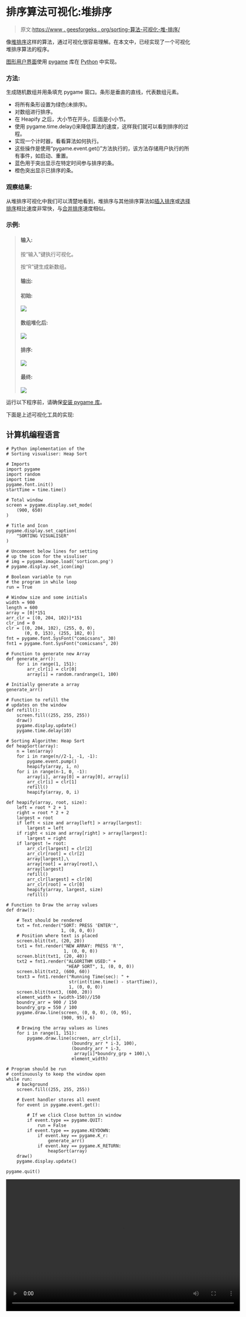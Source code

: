 # 排序算法可视化:堆排序

> 原文:[https://www . geesforgeks . org/sorting-算法-可视化-堆-排序/](https://www.geeksforgeeks.org/sorting-algorithm-visualization-heap-sort/)

像[堆排序](https://www.geeksforgeeks.org/heap-sort/)这样的算法，通过可视化很容易理解。在本文中，已经实现了一个可视化堆排序算法的程序。

[图形用户界面](https://www.geeksforgeeks.org/difference-between-cli-and-gui/)使用 [pygame](https://www.geeksforgeeks.org/introduction-to-pygame/) 库在 [Python](https://www.geeksforgeeks.org/python-programming-language/) 中实现。

### 方法:

生成随机数组并用条填充 pygame 窗口。条形是垂直的直线，代表数组元素。

*   将所有条形设置为绿色(未排序)。
*   对数组进行排序。
*   在 Heapify 之后，大小节在开头，后面是小小节。
*   使用 pygame.time.delay()来降低算法的速度，这样我们就可以看到排序的过程。
*   实现一个计时器，看看算法如何执行。
*   这些操作是使用“pygame.event.get()”方法执行的，该方法存储用户执行的所有事件，如启动、重置。
*   蓝色用于突出显示在特定时间参与排序的条。
*   橙色突出显示已排序的条。

### 观察结果:

从堆排序可视化中我们可以清楚地看到，堆排序与其他排序算法如[插入排序](https://www.geeksforgeeks.org/insertion-sort/)或[选择排序](https://www.geeksforgeeks.org/selection-sort/)相比速度非常快，与[合并排序](https://www.geeksforgeeks.org/merge-sort/)速度相似。

### 示例:

> #### 输入:
> 
> 按“输入”键执行可视化。
> 
> 按“R”键生成新数组。
> 
> #### 输出:
> 
> #### 初始:
> 
> ![](img/fbc596028afab6eaed64a2ea00fe931e.png)
> 
> #### 数组堆化后:
> 
> ![](img/bcc8373fde9e62a4878b36c14348b7d8.png)
> 
> #### 排序:
> 
> ![](img/7d700f914d478c180272086d81c6ec30.png)
> 
> #### 最终:
> 
> ![](img/e74a579c1a0742e6291ccf7ca778ccc0.png)

运行以下程序前，请确保[安装 pygame 库](https://www.geeksforgeeks.org/introduction-to-pygame/)。

下面是上述可视化工具的实现:

## 计算机编程语言

```
# Python implementation of the
# Sorting visualiser: Heap Sort

# Imports
import pygame
import random
import time
pygame.font.init()
startTime = time.time()

# Total window
screen = pygame.display.set_mode(
    (900, 650)
)

# Title and Icon
pygame.display.set_caption(
    "SORTING VISUALISER"
)

# Uncomment below lines for setting
# up the icon for the visuliser
# img = pygame.image.load('sorticon.png')
# pygame.display.set_icon(img)

# Boolean variable to run
# the program in while loop
run = True

# Window size and some initials
width = 900
length = 600
array = [0]*151
arr_clr = [(0, 204, 102)]*151
clr_ind = 0
clr = [(0, 204, 102), (255, 0, 0),
       (0, 0, 153), (255, 102, 0)]
fnt = pygame.font.SysFont("comicsans", 30)
fnt1 = pygame.font.SysFont("comicsans", 20)

# Function to generate new Array
def generate_arr():
    for i in range(1, 151):
        arr_clr[i] = clr[0]
        array[i] = random.randrange(1, 100)

# Initially generate a array
generate_arr()

# Function to refill the
# updates on the window
def refill():
    screen.fill((255, 255, 255))
    draw()
    pygame.display.update()
    pygame.time.delay(10)

# Sorting Algorithm: Heap Sort
def heapSort(array):
    n = len(array)
    for i in range(n//2-1, -1, -1):
        pygame.event.pump()
        heapify(array, i, n)
    for i in range(n-1, 0, -1):
        array[i], array[0] = array[0], array[i]
        arr_clr[i] = clr[1]
        refill()
        heapify(array, 0, i)

def heapify(array, root, size):
    left = root * 2 + 1
    right = root * 2 + 2
    largest = root
    if left < size and array[left] > array[largest]:
        largest = left
    if right < size and array[right] > array[largest]:
        largest = right
    if largest != root:
        arr_clr[largest] = clr[2]
        arr_clr[root] = clr[2]
        array[largest],\
        array[root] = array[root],\
        array[largest]
        refill()
        arr_clr[largest] = clr[0]
        arr_clr[root] = clr[0]
        heapify(array, largest, size)
        refill()

# Function to Draw the array values
def draw():

    # Text should be rendered
    txt = fnt.render("SORT: PRESS 'ENTER'",
                     1, (0, 0, 0))
    # Position where text is placed
    screen.blit(txt, (20, 20))
    txt1 = fnt.render("NEW ARRAY: PRESS 'R'",
                      1, (0, 0, 0))
    screen.blit(txt1, (20, 40))
    txt2 = fnt1.render("ALGORITHM USED:" +
                       "HEAP SORT", 1, (0, 0, 0))
    screen.blit(txt2, (600, 60))
    text3 = fnt1.render("Running Time(sec): " +
                        str(int(time.time() - startTime)),
                        1, (0, 0, 0))
    screen.blit(text3, (600, 20))
    element_width = (width-150)//150
    boundry_arr = 900 / 150
    boundry_grp = 550 / 100
    pygame.draw.line(screen, (0, 0, 0), (0, 95),
                     (900, 95), 6)

    # Drawing the array values as lines
    for i in range(1, 151):
        pygame.draw.line(screen, arr_clr[i],
                         (boundry_arr * i-3, 100),
                         (boundry_arr * i-3,
                          array[i]*boundry_grp + 100),\
                         element_width)

# Program should be run
# continuously to keep the window open
while run:
    # background
    screen.fill((255, 255, 255))

    # Event handler stores all event
    for event in pygame.event.get():

        # If we click Close button in window
        if event.type == pygame.QUIT:
            run = False
        if event.type == pygame.KEYDOWN:
            if event.key == pygame.K_r:
                generate_arr()
            if event.key == pygame.K_RETURN:
                heapSort(array)
    draw()
    pygame.display.update()

pygame.quit()
```

<video class="wp-video-shortcode" id="video-447732-1" width="640" height="360" preload="metadata" controls=""><source type="video/mp4" src="https://media.geeksforgeeks.org/wp-content/uploads/20200708013104/heap-2020-07-08_01.30.09.mp4?_=1">[https://media.geeksforgeeks.org/wp-content/uploads/20200708013104/heap-2020-07-08_01.30.09.mp4](https://media.geeksforgeeks.org/wp-content/uploads/20200708013104/heap-2020-07-08_01.30.09.mp4)</video>